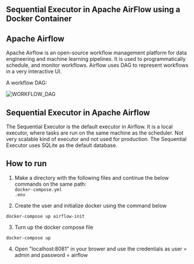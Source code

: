 ## Sequential Executor in Apache AirFlow using a Docker Container

## Apache Airflow

Apache Airflow is an open-source workflow management platform for data engineering and machine learning pipelines. It is used to programmatically schedule, and monitor workflows. Airflow uses DAG to represent workflows in a very interactive UI.

A workflow DAG:

![WORKFLOW_DAG](?raw=true)

## Sequential Executor in Apache Airflow   

The Sequential Executor is the default executor in Airflow. It is a local executor, where tasks are run on the same machine as the scheduler. Not very scalable kind of executor and not used for production. The Sequential Executor uses SQLite as the default database.

## How to run   

1. Make a directory with the following files and continue the below commands on the same path:   
`docker-compose.yml`   
`.env`   

2. Create the user and initialize docker using the command below
```
docker-compose up airflow-init
```
3. Turn up the docker compose file
```
docker-compose up
```
4. Open "localhost:8081" in your brower and use the credentials as user = admin and password = airflow

